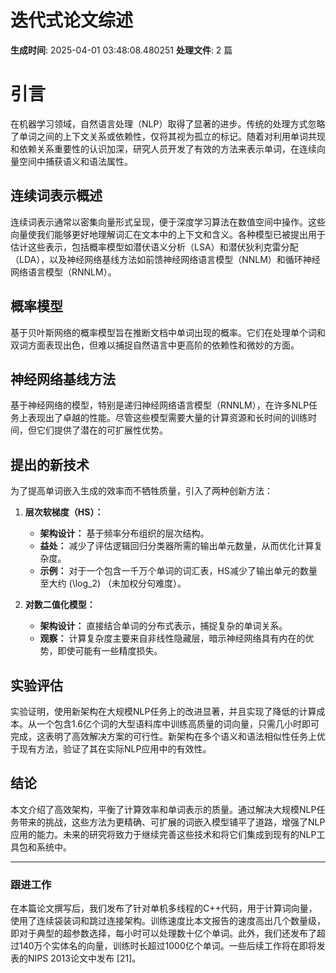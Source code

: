 # 迭代式论文综述

**生成时间**: 2025-04-01 03:48:08.480251
**处理文件**: 2 篇

# 引言

在机器学习领域，自然语言处理（NLP）取得了显著的进步。传统的处理方式忽略了单词之间的上下文关系或依赖性，仅将其视为孤立的标记。随着对利用单词共现和依赖关系重要性的认识加深，研究人员开发了有效的方法来表示单词，在连续向量空间中捕获语义和语法属性。

## 连续词表示概述

连续词表示通常以密集向量形式呈现，便于深度学习算法在数值空间中操作。这些向量使我们能够更好地理解词汇在文本中的上下文和含义。各种模型已被提出用于估计这些表示，包括概率模型如潜伏语义分析（LSA）和潜伏狄利克雷分配（LDA），以及神经网络基线方法如前馈神经网络语言模型（NNLM）和循环神经网络语言模型（RNNLM）。

## 概率模型

基于贝叶斯网络的概率模型旨在推断文档中单词出现的概率。它们在处理单个词和双词方面表现出色，但难以捕捉自然语言中更高阶的依赖性和微妙的方面。

## 神经网络基线方法

基于神经网络的模型，特别是递归神经网络语言模型（RNNLM），在许多NLP任务上表现出了卓越的性能。尽管这些模型需要大量的计算资源和长时间的训练时间，但它们提供了潜在的可扩展性优势。

## 提出的新技术

为了提高单词嵌入生成的效率而不牺牲质量，引入了两种创新方法：

1. **层次软梯度（HS）：**
   - **架构设计：** 基于频率分布组织的层次结构。
   - **益处：** 减少了评估逻辑回归分类器所需的输出单元数量，从而优化计算复杂度。
   - **示例：** 对于一个包含一千万个单词的词汇表，HS减少了输出单元的数量至大约 \(\log_2\) （未加权分句难度）。

2. **对数二值化模型：**
   - **架构设计：** 直接结合单词的分布式表示，捕捉复杂的单词关系。
   - **观察：** 计算复杂度主要来自非线性隐藏层，暗示神经网络具有内在的优势，即使可能有一些精度损失。

## 实验评估

实验证明，使用新架构在大规模NLP任务上的改进显著，并且实现了降低的计算成本。从一个包含1.6亿个词的大型语料库中训练高质量的词向量，只需几小时即可完成，这表明了高效解决方案的可行性。新架构在多个语义和语法相似性任务上优于现有方法，验证了其在实际NLP应用中的有效性。

## 结论

本文介绍了高效架构，平衡了计算效率和单词表示的质量。通过解决大规模NLP任务带来的挑战，这些方法为更精确、可扩展的词嵌入模型铺平了道路，增强了NLP应用的能力。未来的研究将致力于继续完善这些技术和将它们集成到现有的NLP工具包和系统中。

---

### 跟进工作

在本篇论文撰写后，我们发布了针对单机多线程的C++代码，用于计算词向量，使用了连续袋装词和跳过连接架构。训练速度比本文报告的速度高出几个数量级，即对于典型的超参数选择，每小时可以处理数十亿个单词。此外，我们还发布了超过140万个实体名的向量，训练时长超过1000亿个单词。一些后续工作将在即将发表的NIPS 2013论文中发布 [21]。
